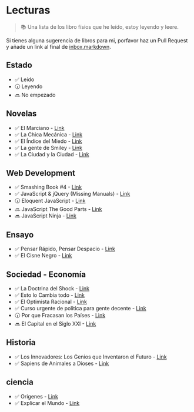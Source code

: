 # Lecturas

> :books: Una lista de los libro físios que he leído, estoy leyendo y leere.

Si tienes alguna sugerencia de libros para mi, porfavor haz un Pull Request y añade un link al final de [inbox.markdown](https://github.com/BalbuenaJuan/Books/blob/master/inbox.markdown).

## Estado

- :white_check_mark: Leído
- :clock630: Leyendo
- :soon: No empezado

## Novelas

- :white_check_mark: El Marciano - [Link](https://www.amazon.es/Marciano-El-Andy-Weir/dp/6074808295/ref=tmm_pap_swatch_0?_encoding=UTF8&qid=1459770845&sr=8-1)
- :white_check_mark: La Chica Mecánica - [Link](https://www.amazon.es/chica-mec%C3%A1nica-BEST-SELLER/dp/849989528X/ref=sr_1_1?ie=UTF8&qid=1459770882&sr=8-1&keywords=La+Chica+Mec%C3%A1nica)
- :white_check_mark: El Índice del Miedo - [Link](https://www.amazon.es/ndice-Del-Miedo-NOVELA-INTRIGA/dp/8425348498/ref=tmm_hrd_swatch_0?_encoding=UTF8&qid=1459770912&sr=8-1)
- :white_check_mark: La gente de Smiley - [Link](https://www.amazon.es/gente-Smiley-Agente-ebook/dp/B006FHKY8A/ref=tmm_kin_swatch_0?_encoding=UTF8&qid=1459770942&sr=8-1)
- :white_check_mark: La Ciudad y la Ciudad - [Link](https://www.amazon.es/ciudad-Solaris-ficci-n/dp/8498007682/ref=tmm_pap_swatch_0?_encoding=UTF8&qid=1459770973&sr=8-1)

## Web Development

- :white_check_mark: Smashing Book #4 - [Link](https://shop.smashingmagazine.com/products/smashing-book-4-ebooks)
- :white_check_mark: JavaScript & jQuery (Missing Manuals) - [Link](https://www.amazon.es/JavaScript-jQuery-David-Sawyer-McFarland/dp/1491947071/ref=sr_1_1_twi_pap_1?ie=UTF8&qid=1459771041&sr=8-1&keywords=JavaScript+%26+jQuery+%28Missing+Manuals%29)
- :clock630: Eloquent JavaScript - [Link](https://www.amazon.es/Eloquent-JavaScript-Modern-Introduction-Programming/dp/1593275846/ref=sr_1_1_twi_pap_1?ie=UTF8&qid=1459771072&sr=8-1&keywords=Eloquent+JavaScript)
- :soon: JavaScript The Good Parts - [Link](https://www.amazon.es/JavaScript-Parts-Working-Shallow-Grain/dp/0596517742/ref=sr_1_1_twi_pap_1?ie=UTF8&qid=1459771099&sr=8-1&keywords=JavaScript+The+Good+Parts)
- :soon: JavaScript Ninja - [Link](https://www.amazon.es/JavaScript-Ninja-Anaya-Multimedia-Manning/dp/8441533970/ref=sr_1_2?ie=UTF8&qid=1459771126&sr=8-2&keywords=javascript+ninja)

## Ensayo

- :white_check_mark: Pensar Rápido, Pensar Despacio - [Link](https://www.amazon.es/Pensar-r-pido-pensar-despacio-DEBATE/dp/8483068613/ref=tmm_hrd_swatch_0?_encoding=UTF8&qid=1459771206&sr=8-1)
- :white_check_mark: El Cisne Negro - [Link](https://www.amazon.es/cisne-negro-improbable-Divulgaci%C3%B3n-Actualidad/dp/8408008544/ref=sr_1_1_twi_per_1?ie=UTF8&qid=1459771232&sr=8-1&keywords=El+Cisne+Negro)

## Sociedad - Economía

- :white_check_mark: La Doctrina del Shock - [Link](https://www.amazon.es/doctrina-del-shock-capitalismo-Divulgaci%C3%B3n/dp/8408006738/ref=sr_1_1?ie=UTF8&qid=1459771279&sr=8-1&keywords=La+Doctrina+del+Shock)
- :white_check_mark: Esto lo Cambia todo - [Link](https://www.amazon.es/Esto-Cambia-Todo-Estado-Sociedad/dp/8449331021/ref=sr_1_1_twi_per_1?ie=UTF8&qid=1459771301&sr=8-1&keywords=Esto+lo+Cambia+todo)
- :white_check_mark: El Optimista Racional - [Link](https://www.amazon.es/El-optimista-racional-capacidad-PENSAMIENTO/dp/8430608109/ref=sr_1_1?ie=UTF8&qid=1459771325&sr=8-1&keywords=El+Optimista+Racional)
- :white_check_mark: Curso urgente de politica para gente decente - [Link](http://www.amazon.com/Curso-urgente-tica-gente-decente/dp/8432220817/ref=tmm_pap_swatch_0?_encoding=UTF8&qid=1459159656&sr=1-1)
- :clock630: Por que Fracasan los Países - [Link](https://www.amazon.es/Por-Qu%C3%A9-Fracasan-Pa%C3%ADses-Divulgaci%C3%B3n/dp/8423418901/ref=sr_1_1?ie=UTF8&qid=1459771356&sr=8-1&keywords=Por+que+Fracasan+los+Pa%C3%ADses)
- :soon: El Capital en el Siglo XXI - [Link](https://www.amazon.es/El-Capital-Siglo-XXI-ECONOM%C3%8DA/dp/8490565473/ref=sr_1_1?s=books&ie=UTF8&qid=1462967902&sr=1-1&keywords=el+capital+en+el+siglo+xxi)

## Historia

- :white_check_mark: Los Innovadores: Los Genios que Inventaron el Futuro - [Link](https://www.amazon.es/Innovadores-Los-Genios-Inventaron-Futuro/dp/1101873280/ref=sr_1_fkmr0_1?ie=UTF8&qid=1459771384&sr=8-1-fkmr0&keywords=Los+Innovadores%3A+Como+un+Grupo+de+Hackers%2C+Genios%2C+y+Geeks+Crearon+la+Revolucion+Digital)
- :white_check_mark: Sapiens de Animales a Dioses - [Link](https://www.amazon.es/Animales-Dioses-Sapiens-DEBATE/dp/8499926223/ref=tmm_hrd_swatch_0?_encoding=UTF8&qid=1459771412&sr=8-1)

## ciencia

- :white_check_mark: Origenes - [Link](https://www.amazon.es/Or%C3%ADgenes-Contextos-Neil-deGrasse-Tyson/dp/8449330726/ref=sr_1_3_twi_per_1?ie=UTF8&qid=1459771444&sr=8-3&keywords=Origenes)
- :white_check_mark: Explicar el Mundo - [Link](https://www.amazon.es/Explicar-Mundo-PENSAMIENTO-WEINBERG-STEVEN/dp/8430617248/ref=sr_1_1?ie=UTF8&qid=1459771470&sr=8-1&keywords=Explicar+el+Mundo)
